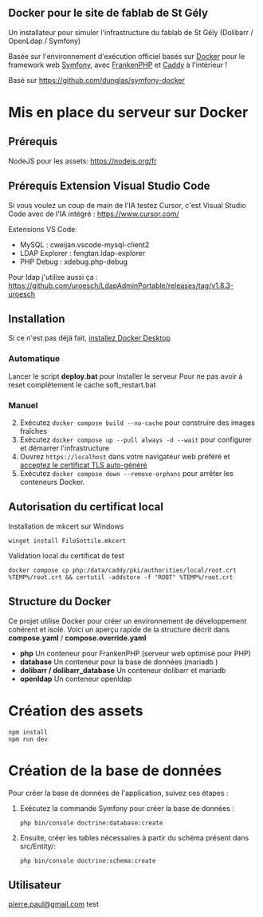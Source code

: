 Docker pour le site de fablab de St Gély
-----------------------------------------

Un installateur pour simuler l'infrastructure du fablab de St Gély (Dolibarr / OpenLdap / Symfony)

Basée sur l'environnement d'exécution officiel basés sur [Docker](https://www.docker.com/) pour le framework web [Symfony](https://symfony.com),
avec [FrankenPHP](https://frankenphp.dev) et [Caddy](https://caddyserver.com/) à l'intérieur !

Basé sur https://github.com/dunglas/symfony-docker

# Mis en place du serveur sur Docker

## Prérequis
NodeJS pour les assets:
https://nodejs.org/fr

## Prérequis Extension Visual Studio Code
Si vous voulez un coup de main de l'IA testez Cursor, c'est Visual Studio Code avec de l'IA intégré : https://www.cursor.com/

Extensions VS Code:
* MySQL : cweijan.vscode-mysql-client2
* LDAP Explorer : fengtan.ldap-explorer
* PHP Debug : xdebug.php-debug

Pour ldap j'utilise aussi ça : https://github.com/uroesch/LdapAdminPortable/releases/tag/v1.8.3-uroesch


## Installation
Si ce n'est pas déjà fait, [installez Docker Desktop](https://docs.docker.com/desktop/install/windows-install/)

### Automatique
Lancer le script **deploy.bat** pour installer le serveur
Pour ne pas avoir à reset complètement le cache soft_restart.bat

### Manuel

2. Exécutez `docker compose build --no-cache` pour construire des images fraîches
3. Exécutez `docker compose up --pull always -d --wait` pour configurer et démarrer l'infrastructure
4. Ouvrez `https://localhost` dans votre navigateur web préféré et [acceptez le certificat TLS auto-généré](https://stackoverflow.com/a/15076602/1352334)
5. Exécutez `docker compose down --remove-orphans` pour arrêter les conteneurs Docker.

## Autorisation du certificat local
Installation de mkcert sur Windows
```
winget install FiloSottile.mkcert
```

Validation local du certificat de test

```
docker compose cp php:/data/caddy/pki/authorities/local/root.crt %TEMP%/root.crt && certutil -addstore -f "ROOT" %TEMP%/root.crt
```
## Structure du Docker

Ce projet utilise Docker pour créer un environnement de développement cohérent et isolé. Voici un aperçu rapide de la structure décrit dans **compose.yaml** / **compose.override.yaml**

- **php** Un conteneur pour FrankenPHP (serveur web optimisé pour PHP)
- **database** Un conteneur pour la base de données (mariadb )
- **dolibarr / dolibarr_database** Un conteneur dolibarr et mariadb
- **openldap** Un conteneur openldap

# Création des assets

```
npm install
npm run dev
```

# Création de la base de données

Pour créer la base de données de l'application, suivez ces étapes :

1. Exécutez la commande Symfony pour créer la base de données :
   ```
   php bin/console doctrine:database:create
   ```

2. Ensuite, créer les tables nécessaires à partir du schéma présent dans src/Entity/:
   ```
   php bin/console doctrine:schema:create
   ```

## Utilisateur
pierre.paul@gmail.com
test
